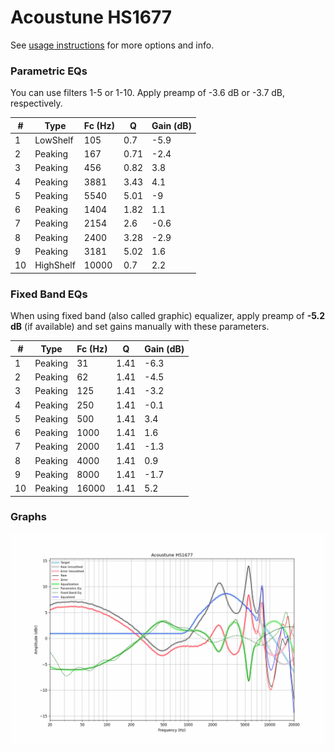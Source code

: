 # Acoustune HS1677
See [usage instructions](https://github.com/jaakkopasanen/AutoEq#usage) for more options and info.

### Parametric EQs
You can use filters 1-5 or 1-10. Apply preamp of -3.6 dB or -3.7 dB, respectively.

|   # | Type      |   Fc (Hz) |    Q |   Gain (dB) |
|-----|-----------|-----------|------|-------------|
|   1 | LowShelf  |       105 | 0.7  |        -5.9 |
|   2 | Peaking   |       167 | 0.71 |        -2.4 |
|   3 | Peaking   |       456 | 0.82 |         3.8 |
|   4 | Peaking   |      3881 | 3.43 |         4.1 |
|   5 | Peaking   |      5540 | 5.01 |        -9   |
|   6 | Peaking   |      1404 | 1.82 |         1.1 |
|   7 | Peaking   |      2154 | 2.6  |        -0.6 |
|   8 | Peaking   |      2400 | 3.28 |        -2.9 |
|   9 | Peaking   |      3181 | 5.02 |         1.6 |
|  10 | HighShelf |     10000 | 0.7  |         2.2 |

### Fixed Band EQs
When using fixed band (also called graphic) equalizer, apply preamp of **-5.2 dB** (if available) and set gains manually with these parameters.

|   # | Type    |   Fc (Hz) |    Q |   Gain (dB) |
|-----|---------|-----------|------|-------------|
|   1 | Peaking |        31 | 1.41 |        -6.3 |
|   2 | Peaking |        62 | 1.41 |        -4.5 |
|   3 | Peaking |       125 | 1.41 |        -3.2 |
|   4 | Peaking |       250 | 1.41 |        -0.1 |
|   5 | Peaking |       500 | 1.41 |         3.4 |
|   6 | Peaking |      1000 | 1.41 |         1.6 |
|   7 | Peaking |      2000 | 1.41 |        -1.3 |
|   8 | Peaking |      4000 | 1.41 |         0.9 |
|   9 | Peaking |      8000 | 1.41 |        -1.7 |
|  10 | Peaking |     16000 | 1.41 |         5.2 |

### Graphs
![](./Acoustune%20HS1677.png)

